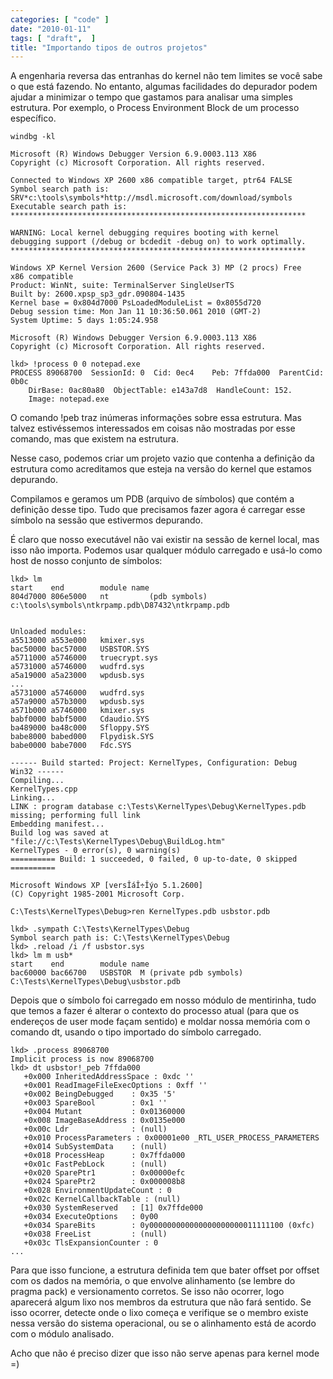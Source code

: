 ```yaml
---
categories: [ "code" ]
date: "2010-01-11"
tags: [ "draft",  ]
title: "Importando tipos de outros projetos"
---
```

A engenharia reversa das entranhas do kernel não tem limites se você
sabe o que está fazendo. No entanto, algumas facilidades do depurador
podem ajudar a minimizar o tempo que gastamos para analisar uma simples
estrutura. Por exemplo, o Process Environment Block de um processo
específico.

    
    windbg -kl
    
    Microsoft (R) Windows Debugger Version 6.9.0003.113 X86
    Copyright (c) Microsoft Corporation. All rights reserved.
    
    Connected to Windows XP 2600 x86 compatible target, ptr64 FALSE
    Symbol search path is:
    SRV*c:\tools\symbols*http://msdl.microsoft.com/download/symbols
    Executable search path is:
    ******************************************************************
    
    WARNING: Local kernel debugging requires booting with kernel
    debugging support (/debug or bcdedit -debug on) to work optimally.
    ******************************************************************
    
    Windows XP Kernel Version 2600 (Service Pack 3) MP (2 procs) Free
    x86 compatible
    Product: WinNt, suite: TerminalServer SingleUserTS
    Built by: 2600.xpsp_sp3_gdr.090804-1435
    Kernel base = 0x804d7000 PsLoadedModuleList = 0x8055d720
    Debug session time: Mon Jan 11 10:36:50.061 2010 (GMT-2)
    System Uptime: 5 days 1:05:24.958
    
    Microsoft (R) Windows Debugger Version 6.9.0003.113 X86
    Copyright (c) Microsoft Corporation. All rights reserved.
    
    lkd> !process 0 0 notepad.exe
    PROCESS 89068700  SessionId: 0  Cid: 0ec4    Peb: 7ffda000  ParentCid:
    0b0c
        DirBase: 0ac80a80  ObjectTable: e143a7d8  HandleCount: 152.
        Image: notepad.exe

O comando !peb traz inúmeras informações sobre essa estrutura. Mas
talvez estivéssemos interessados em coisas não mostradas por esse
comando, mas que existem na estrutura.

Nesse caso, podemos criar um projeto vazio que contenha a definição da
estrutura como acreditamos que esteja na versão do kernel que estamos
depurando.

Compilamos e geramos um PDB (arquivo de símbolos) que contém a
definição desse tipo. Tudo que precisamos fazer agora é carregar esse
símbolo na sessão que estivermos depurando.

É claro que nosso executável não vai existir na sessão de kernel
local, mas isso não importa. Podemos usar qualquer módulo carregado
e usá-lo como host de nosso conjunto de símbolos:

    
    lkd> lm
    start    end        module name
    804d7000 806e5000   nt         (pdb symbols)
    c:\tools\symbols\ntkrpamp.pdb\D87432\ntkrpamp.pdb
    
    
    Unloaded modules:
    a5513000 a553e000   kmixer.sys
    bac50000 bac57000   USBSTOR.SYS
    a5711000 a5746000   truecrypt.sys
    a5731000 a5746000   wudfrd.sys
    a5a19000 a5a23000   wpdusb.sys
    ...
    a5731000 a5746000   wudfrd.sys
    a57a9000 a57b3000   wpdusb.sys
    a571b000 a5746000   kmixer.sys
    babf0000 babf5000   Cdaudio.SYS
    ba489000 ba48c000   Sfloppy.SYS
    babe8000 babed000   Flpydisk.SYS
    babe0000 babe7000   Fdc.SYS 
    
    ------ Build started: Project: KernelTypes, Configuration: Debug
    Win32 ------
    Compiling...
    KernelTypes.cpp
    Linking...
    LINK : program database c:\Tests\KernelTypes\Debug\KernelTypes.pdb
    missing; performing full link
    Embedding manifest...
    Build log was saved at
    "file://c:\Tests\KernelTypes\Debug\BuildLog.htm"
    KernelTypes - 0 error(s), 0 warning(s)
    ========== Build: 1 succeeded, 0 failed, 0 up-to-date, 0 skipped
    ==========
    
    Microsoft Windows XP [versÎáÎ÷Îýo 5.1.2600]
    (C) Copyright 1985-2001 Microsoft Corp.
    
    C:\Tests\KernelTypes\Debug>ren KernelTypes.pdb usbstor.pdb
    
    lkd> .sympath C:\Tests\KernelTypes\Debug
    Symbol search path is: C:\Tests\KernelTypes\Debug
    lkd> .reload /i /f usbstor.sys
    lkd> lm m usb*
    start    end        module name
    bac60000 bac66700   USBSTOR  M (private pdb symbols)
    C:\Tests\KernelTypes\Debug\usbstor.pdb

Depois que o símbolo foi carregado em nosso módulo de mentirinha,
tudo que temos a fazer é alterar o contexto do processo atual (para
que os endereços de user mode façam sentido) e moldar nossa memória
com o comando dt, usando o tipo importado do símbolo carregado.

    
    lkd> .process 89068700
    Implicit process is now 89068700
    lkd> dt usbstor!_peb 7ffda000
       +0x000 InheritedAddressSpace : 0xdc ''
       +0x001 ReadImageFileExecOptions : 0xff ''
       +0x002 BeingDebugged    : 0x35 '5'
       +0x003 SpareBool        : 0x1 ''
       +0x004 Mutant           : 0x01360000
       +0x008 ImageBaseAddress : 0x0135e000
       +0x00c Ldr              : (null)
       +0x010 ProcessParameters : 0x00001e00 _RTL_USER_PROCESS_PARAMETERS
       +0x014 SubSystemData    : (null)
       +0x018 ProcessHeap      : 0x7ffda000
       +0x01c FastPebLock      : (null)
       +0x020 SparePtr1        : 0x00000efc
       +0x024 SparePtr2        : 0x000008b8
       +0x028 EnvironmentUpdateCount : 0
       +0x02c KernelCallbackTable : (null)
       +0x030 SystemReserved   : [1] 0x7ffde000
       +0x034 ExecuteOptions   : 0y00
       +0x034 SpareBits        : 0y000000000000000000000011111100 (0xfc)
       +0x038 FreeList         : (null)
       +0x03c TlsExpansionCounter : 0
    ...

Para que isso funcione, a estrutura definida tem que bater offset por
offset com os dados na memória, o que envolve alinhamento (se lembre
do pragma pack) e versionamento corretos. Se isso não ocorrer, logo
aparecerá algum lixo nos membros da estrutura que não fará sentido. Se
isso ocorrer, detecte onde o lixo começa e verifique se o membro existe
nessa versão do sistema operacional, ou se o alinhamento está de acordo
com o módulo analisado.

Acho que não é preciso dizer que isso não serve apenas para kernel
mode =)
